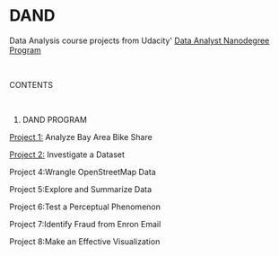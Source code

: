 # DAND
Data Analysis course projects from Udacity' [Data Analyst Nanodegree Program](https://www.udacity.com/course/data-analyst-nanodegree--nd002)

<br />

 CONTENTS <br />
 
 <br />

 1. DAND PROGRAM <br />

[Project 1:](https://github.com/DenisDPR/DAND/blob/master/Intro%20to%20Data%20Analysis/Bay_Area_Bike_Share_Analysis.ipynb) Analyze Bay Area Bike Share <br />

[Project 2:](https://github.com/DenisDPR/DAND/blob/master/Titanic_Data_Analysis%5BConflict%5D.ipynb) Investigate a Dataset <br />

Project 4:Wrangle OpenStreetMap Data  <br />

Project 5:Explore and Summarize Data <br />

Project 6:Test a Perceptual Phenomenon  <br />

Project 7:Identify Fraud from Enron Email  <br />

Project 8:Make an Effective Visualization <br />
<br />

 
